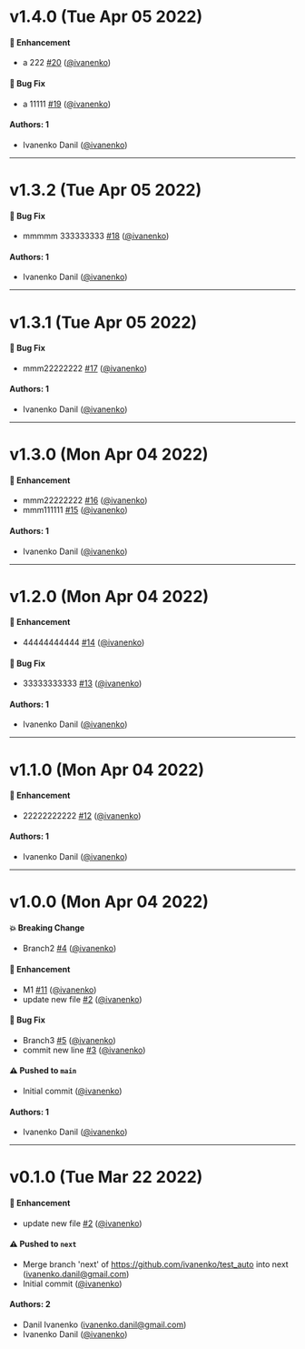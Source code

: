 # v1.4.0 (Tue Apr 05 2022)

#### 🚀 Enhancement

- a 222 [#20](https://github.com/ivanenko/test_auto/pull/20) ([@ivanenko](https://github.com/ivanenko))

#### 🐛 Bug Fix

- a 11111 [#19](https://github.com/ivanenko/test_auto/pull/19) ([@ivanenko](https://github.com/ivanenko))

#### Authors: 1

- Ivanenko Danil ([@ivanenko](https://github.com/ivanenko))

---

# v1.3.2 (Tue Apr 05 2022)

#### 🐛 Bug Fix

- mmmmm 333333333 [#18](https://github.com/ivanenko/test_auto/pull/18) ([@ivanenko](https://github.com/ivanenko))

#### Authors: 1

- Ivanenko Danil ([@ivanenko](https://github.com/ivanenko))

---

# v1.3.1 (Tue Apr 05 2022)

#### 🐛 Bug Fix

- mmm22222222 [#17](https://github.com/ivanenko/test_auto/pull/17) ([@ivanenko](https://github.com/ivanenko))

#### Authors: 1

- Ivanenko Danil ([@ivanenko](https://github.com/ivanenko))

---

# v1.3.0 (Mon Apr 04 2022)

#### 🚀 Enhancement

- mmm22222222 [#16](https://github.com/ivanenko/test_auto/pull/16) ([@ivanenko](https://github.com/ivanenko))
- mmm111111 [#15](https://github.com/ivanenko/test_auto/pull/15) ([@ivanenko](https://github.com/ivanenko))

#### Authors: 1

- Ivanenko Danil ([@ivanenko](https://github.com/ivanenko))

---

# v1.2.0 (Mon Apr 04 2022)

#### 🚀 Enhancement

- 44444444444 [#14](https://github.com/ivanenko/test_auto/pull/14) ([@ivanenko](https://github.com/ivanenko))

#### 🐛 Bug Fix

- 33333333333 [#13](https://github.com/ivanenko/test_auto/pull/13) ([@ivanenko](https://github.com/ivanenko))

#### Authors: 1

- Ivanenko Danil ([@ivanenko](https://github.com/ivanenko))

---

# v1.1.0 (Mon Apr 04 2022)

#### 🚀 Enhancement

- 22222222222 [#12](https://github.com/ivanenko/test_auto/pull/12) ([@ivanenko](https://github.com/ivanenko))

#### Authors: 1

- Ivanenko Danil ([@ivanenko](https://github.com/ivanenko))

---

# v1.0.0 (Mon Apr 04 2022)

#### 💥 Breaking Change

- Branch2 [#4](https://github.com/ivanenko/test_auto/pull/4) ([@ivanenko](https://github.com/ivanenko))

#### 🚀 Enhancement

- M1 [#11](https://github.com/ivanenko/test_auto/pull/11) ([@ivanenko](https://github.com/ivanenko))
- update new file [#2](https://github.com/ivanenko/test_auto/pull/2) ([@ivanenko](https://github.com/ivanenko))

#### 🐛 Bug Fix

- Branch3 [#5](https://github.com/ivanenko/test_auto/pull/5) ([@ivanenko](https://github.com/ivanenko))
- commit new line [#3](https://github.com/ivanenko/test_auto/pull/3) ([@ivanenko](https://github.com/ivanenko))

#### ⚠️ Pushed to `main`

- Initial commit ([@ivanenko](https://github.com/ivanenko))

#### Authors: 1

- Ivanenko Danil ([@ivanenko](https://github.com/ivanenko))

---

# v0.1.0 (Tue Mar 22 2022)

#### 🚀 Enhancement

- update new file [#2](https://github.com/ivanenko/test_auto/pull/2) ([@ivanenko](https://github.com/ivanenko))

#### ⚠️ Pushed to `next`

- Merge branch 'next' of https://github.com/ivanenko/test_auto into next (ivanenko.danil@gmail.com)
- Initial commit ([@ivanenko](https://github.com/ivanenko))

#### Authors: 2

- Danil Ivanenko (ivanenko.danil@gmail.com)
- Ivanenko Danil ([@ivanenko](https://github.com/ivanenko))
